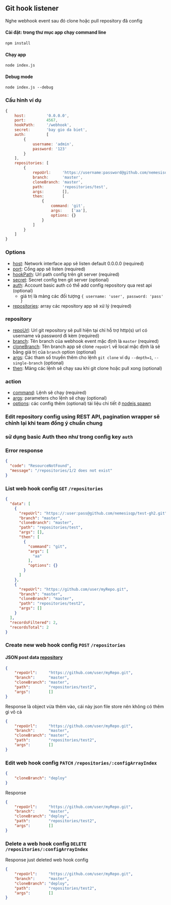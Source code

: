 ## Git hook listener
Nghe webhook event sau đó clone hoặc pull repository đã config
#### Cài đặt: trong thư mục app chạy command line
`npm install`
#### Chạy app
`node index.js`
#### Debug mode
`node index.js --debug`

### Cấu hình ví dụ
```js
{
    host:         '0.0.0.0',
    port:         4567,
    hookPath:     '/webhook',
    secret:       'bay gio da biet',
    auth:         [
        {
            username: 'admin',
            password: '123'
        }
    ],
    repositories: [
        {
            repoUrl:     'https://username:password@github.com/nemesisqp/test-gh2.git',
            branch:      'master',
            cloneBranch: 'master',
            path:        'repositories/test',
            args:        [],
            then:        [
                {
                    command: 'git',
                    args:    ['aa'],
                    options: {}
                }
            ]
        }
    ]
}
```
### Options
* [host](#): Network interface app sẽ listen default 0.0.0.0 (required)
* [port](#): Cổng app sẽ listen (required)
* [hookPath](#): Url path config trên git server (required)
* [secret](#): Secret config tren git server (optional)
* [auth](#): Account basic auth có thể add config repository qua rest api (optional)
  * giá trị là mảng các đối tượng  `{ username: 'user', password: 'pass' }`
* [repositories](#repository): array các repository app sẽ xử lý (required)

### repository
* [repoUrl](#):  Url git repository sẽ pull hiện tại chỉ hỗ trợ http(s) url có username và password đi kèm (required)
* [branch](#):  Tên branch của webhook event mặc định là `master` (required)
* [cloneBranch](#):  Tên branch app sẽ clone `repoUrl` về local mặc định là sẽ bằng giá trị của `branch` option (optional)
* [args](#):  Các tham số truyền thêm cho lệnh `git clone` ví dụ `--depth=1`,  `--single-branch` (optional)
* [then](#action):  Mảng các lệnh sẽ chạy sau khi git clone hoặc pull xong (optional)

### action
* [command](#):  Lệnh sẽ chạy (required)
* [args](#):  parameters cho lệnh sẽ chạy (optional)
* [options](#):  các config thêm (optional) tài liệu chi tiết ở [nodejs spawn](https://nodejs.org/api/child_process.html#child_process_child_process_spawnsync_command_args_options)
 

### Edit repository config using REST API, pagination wrapper sẽ chỉnh lại khi team đồng ý chuẩn chung
### sử dụng basic Auth theo như trong config key `auth`
### Error response
```json
{
  "code": "ResourceNotFound",
  "message": "/repositories/1/2 does not exist"
}
```

### List web hook config `GET` `/repositories`
```json
{
  "data": [
    {
      "repoUrl": "https://:user:pass@github.com/nemesisqp/test-gh2.git",
      "branch": "master",
      "cloneBranch": "master",
      "path": "repositories/test",
      "args": [],
      "then": [
        {
          "command": "git",
          "args": [
            "aa"
          ],
          "options": {}
        }
      ]
    },
    {
      "repoUrl": "https://github.com/user/myRepo.git",
      "branch": "master",
      "cloneBranch": "master",
      "path": "repositories/test2",
      "args": []
    }
  ],
  "recordsFiltered": 2,
  "recordsTotal": 2
}
```

### Create new web hook config `POST` `/repositories`
#### JSON post data [repository](#repository)
```json
{
    "repoUrl":     "https://github.com/user/myRepo.git",
    "branch":      "master",
    "cloneBranch": "master",
    "path":        "repositories/test2",
    "args":        []
}
```
Response là object vừa thêm vào, cái này json file store nên không có thêm gì vô cả
```json
{
    "repoUrl":     "https://github.com/user/myRepo.git",
    "branch":      "master",
    "cloneBranch": "master",
    "path":        "repositories/test2",
    "args":        []
}
```

### Edit web hook config `PATCH` `/repositories/:configArrayIndex`
```json
{
	"cloneBranch": "deploy"
}
```
Response
```json
{
    "repoUrl":     "https://github.com/user/myRepo.git",
    "branch":      "master",
    "cloneBranch": "deploy",
    "path":        "repositories/test2",
    "args":        []
}
```

### Delete a web hook config `DELETE` `/repositories/:configArrayIndex`
Response just deleted web hook config
```json
{
    "repoUrl":     "https://github.com/user/myRepo.git",
    "branch":      "master",
    "cloneBranch": "deploy",
    "path":        "repositories/test2",
    "args":        []
}
```
